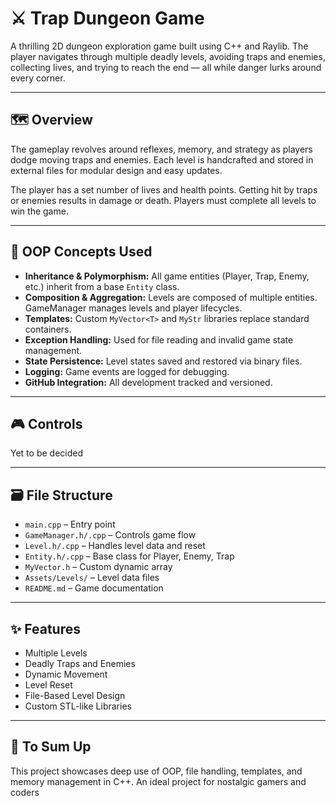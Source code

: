 # ⚔️ Trap Dungeon Game

A thrilling 2D dungeon exploration game built using C++ and Raylib. The player navigates through multiple deadly levels, avoiding traps and enemies, collecting lives, and trying to reach the end — all while danger lurks around every corner.

---

## 🗺️ Overview

The gameplay revolves around reflexes, memory, and strategy as players dodge moving traps and enemies. Each level is handcrafted and stored in external files for modular design and easy updates.

The player has a set number of lives and health points. Getting hit by traps or enemies results in damage or death. Players must complete all levels to win the game.

---

## 🧠 OOP Concepts Used

- **Inheritance & Polymorphism:** All game entities (Player, Trap, Enemy, etc.) inherit from a base `Entity` class.
- **Composition & Aggregation:** Levels are composed of multiple entities. GameManager manages levels and player lifecycles.
- **Templates:** Custom `MyVector<T>` and `MyStr` libraries replace standard containers.
- **Exception Handling:** Used for file reading and invalid game state management.
- **State Persistence:** Level states saved and restored via binary files.
- **Logging:** Game events are logged for debugging.
- **GitHub Integration:** All development tracked and versioned.

---

## 🎮 Controls

Yet to be decided

---

## 🗃️ File Structure

- `main.cpp` – Entry point  
- `GameManager.h/.cpp` – Controls game flow  
- `Level.h/.cpp` – Handles level data and reset  
- `Entity.h/.cpp` – Base class for Player, Enemy, Trap  
- `MyVector.h` – Custom dynamic array  
- `Assets/Levels/` – Level data files  
- `README.md` – Game documentation

---

## ✨ Features

- Multiple Levels  
- Deadly Traps and Enemies  
- Dynamic Movement  
- Level Reset  
- File-Based Level Design  
- Custom STL-like Libraries

---

## 🧪 To Sum Up

This project showcases deep use of OOP, file handling, templates, and memory management in C++. An ideal project for nostalgic gamers and coders
